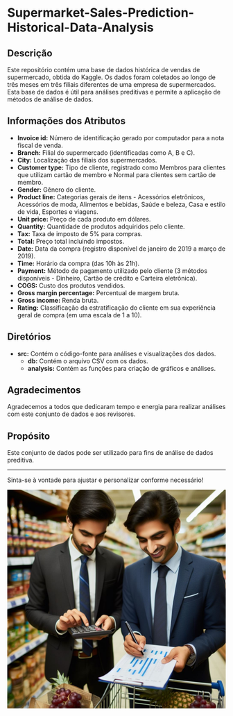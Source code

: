 # Supermarket-Sales-Prediction-Historical-Data-Analysis

## Descrição

Este repositório contém uma base de dados histórica de vendas de supermercado, obtida do Kaggle. Os dados foram coletados ao longo de três meses em três filiais diferentes de uma empresa de supermercados. Esta base de dados é útil para análises preditivas e permite a aplicação de métodos de análise de dados.

## Informações dos Atributos

- **Invoice id:** Número de identificação gerado por computador para a nota fiscal de venda.
- **Branch:** Filial do supermercado (identificadas como A, B e C).
- **City:** Localização das filiais dos supermercados.
- **Customer type:** Tipo de cliente, registrado como Membros para clientes que utilizam cartão de membro e Normal para clientes sem cartão de membro.
- **Gender:** Gênero do cliente.
- **Product line:** Categorias gerais de itens - Acessórios eletrônicos, Acessórios de moda, Alimentos e bebidas, Saúde e beleza, Casa e estilo de vida, Esportes e viagens.
- **Unit price:** Preço de cada produto em dólares.
- **Quantity:** Quantidade de produtos adquiridos pelo cliente.
- **Tax:** Taxa de imposto de 5% para compras.
- **Total:** Preço total incluindo impostos.
- **Date:** Data da compra (registro disponível de janeiro de 2019 a março de 2019).
- **Time:** Horário da compra (das 10h às 21h).
- **Payment:** Método de pagamento utilizado pelo cliente (3 métodos disponíveis - Dinheiro, Cartão de crédito e Carteira eletrônica).
- **COGS:** Custo dos produtos vendidos.
- **Gross margin percentage:** Percentual de margem bruta.
- **Gross income:** Renda bruta.
- **Rating:** Classificação da estratificação do cliente em sua experiência geral de compra (em uma escala de 1 a 10).

## Diretórios

- **src:** Contém o código-fonte para análises e visualizações dos dados.
  - **db:** Contém o arquivo CSV com os dados.
  - **analysis:** Contém as funções para criação de gráficos e análises.

## Agradecimentos

Agradecemos a todos que dedicaram tempo e energia para realizar análises com este conjunto de dados e aos revisores.

## Propósito

Este conjunto de dados pode ser utilizado para fins de análise de dados preditiva.

---

Sinta-se à vontade para ajustar e personalizar conforme necessário!

![](picture/supermarket.jpg)

